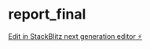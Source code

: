 # report_final

[Edit in StackBlitz next generation editor ⚡️](https://stackblitz.com/~/github.com/andyfree1/report_final)